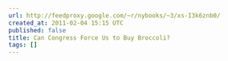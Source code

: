 ```yaml
---
url: http://feedproxy.google.com/~r/nybooks/~3/xs-I3k6znb0/
created_at: 2011-02-04 15:15 UTC
published: false
title: Can Congress Force Us to Buy Broccoli?
tags: []
---
```



